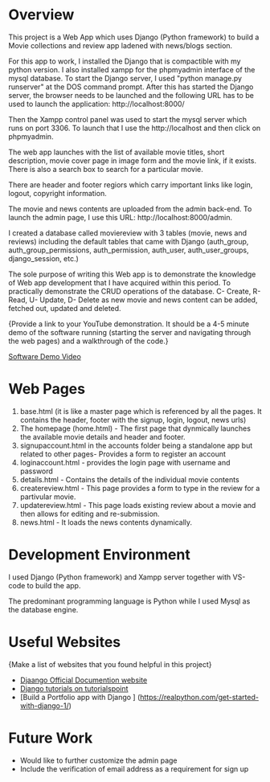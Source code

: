 # Overview

This project is a Web App which uses Django (Python framework) to build a Movie collections and review app ladened with news/blogs section. 

For this app to work, I installed the Django that is compactible with my python version. I also installed xampp for the phpmyadmin interface of the mysql database. To start the Django server, I used "python manage.py runserver" at the DOS command prompt. After this has started the Django server, the browser needs to be launched and the following URL has to be used to launch the application: http://localhost:8000/

 Then the Xampp control panel was used to start the mysql server which runs on port 3306. To launch that I use the http://localhost and then click on phpmyadmin.

The web app launches with the list of available movie titles, short description, movie cover page in image form and the movie link, if it exists. There is also a search box to search for a particular movie.

There are header and footer regiors which carry important links like login, logout, copyright information.

The movie and news contents are uploaded from the admin back-end. To launch the admin page, I use this URL: http://localhost:8000/admin.

I created a database called moviereview with 3 tables (movie, news and reviews) including the default tables that came with Django (auth_group, auth_group_permissions, auth_permission, auth_user, auth_user_groups, django_session, etc.)



The sole purpose of writing this Web app is to demonstrate the knowledge of Web app development that I have acquired within this period. To practically demonstrate the CRUD operations of the database. C- Create, R- Read, U- Update, D- Delete as new movie and news content can be added, fetched out, updated and deleted.

{Provide a link to your YouTube demonstration.  It should be a 4-5 minute demo of the software running (starting the server and navigating through the web pages) and a walkthrough of the code.}

[Software Demo Video](http://youtube.link.goes.here)

# Web Pages

1. base.html (it is like a master page which is referenced by all the pages. It contains the header, footer with the signup, login, logout, news urls)
2. The homepage (home.html) - The first page that dynmically launches the available movie details and header and footer.
3. signupaccount.html in the accounts folder being a standalone app but related to other pages- Provides a form to register an account
4. loginaccount.html - provides the login page with username and password
5. details.html - Contains the details of the individual movie contents
6. createreview.html - This page provides a form to type in the review for a partivular movie.
7. updatereview.html - This page loads existing review about a movie and then allows for editing and re-submission.
8. news.html - It loads the news contents dynamically.


# Development Environment

I used Django (Python framework) and Xampp server together with VS-code to build the app.

The predominant programming language is Python while I used Mysql as the database engine.

# Useful Websites

{Make a list of websites that you found helpful in this project}
* [Djaango Official Documention website](https://docs.djangoproject.com/en/5.0/)
* [Django tutorials on tutorialspoint ](https://www.tutorialspoint.com/django/index.htm)
* [Build a Portfolio app with Django ] (https://realpython.com/get-started-with-django-1/)

# Future Work
* Would like to further customize the admin page
* Include the verification of email address as a requirement for sign up

